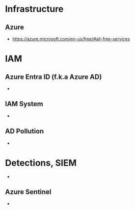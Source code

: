 # Infrastructure

## Azure
- https://azure.microsoft.com/en-us/free/#all-free-services 
# IAM
## Azure Entra ID (f.k.a Azure AD)
- 

## IAM System
- 
## AD Pollution
- 
# Detections, SIEM
- 
## Azure Sentinel
- 